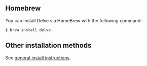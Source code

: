 ## Homebrew

You can install Delve via HomeBrew with the following command:

```shell
$ brew install delve
```

## Other installation methods

See [general install instructions](../README.md).
